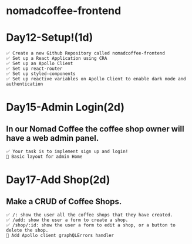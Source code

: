 # nomadcoffee-frontend

# Day12-Setup!(1d)

```
✅ Create a new Github Repository called nomadcoffee-frontend
✅ Set up a React Application using CRA
✅ Set up an Apollo Client
✅ Set up react-router
✅ Set up styled-components
✅ Set up reactive variables on Apollo Client to enable dark mode and authentication
```

# Day15-Admin Login(2d)

## In our Nomad Coffee the coffee shop owner will have a web admin panel.

```
✅ Your task is to implement sign up and login!
🎁 Basic layout for admin Home
```

# Day17-Add Shop(2d)

## Make a CRUD of Coffee Shops.

```
✅ /: show the user all the coffee shops that they have created.
✅ /add: show the user a form to create a shop.
✅ /shop/:id: show the user a form to edit a shop, or a button to delete the shop.
🎁 Add Apollo client graphQLErrors handler
```
